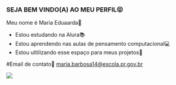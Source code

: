### SEJA BEM VINDO(A) AO MEU PERFIL😝

Meu nome é Maria Eduaarda🖤

- Estou estudando na Alura📚
- Estou aprendendo nas aulas de pensamento computacional💻
- Estou ultilizando esse espaço para meus projetos📓

 #Email de contato📧
 maria.barbosa14@escola.pr.gov.br




 ![](https://media.tenor.com/F1n0r71gykgAAAAd/monica-monica-ghellar.gif)

